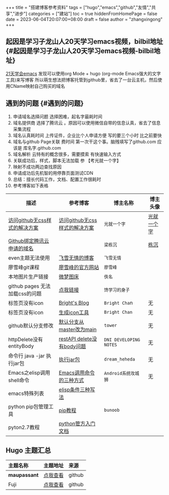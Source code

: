 +++
title = "搭建博客参考资料"
tags = ["hugo","emacs","github","友情","共享","进步"]
categories = ["建站"]
toc = true
hiddenFromHomePage = false
date = 2023-06-04T20:07:00+08:00
draft = false
author = "zhangxingong"
+++

## 起因是学习子龙山人20天学习emacs视频，bilbil地址 {#起因是学习子龙山人20天学习emacs视频-bilbil地址}

[21天学会emacs](https://www.bilibili.com/video/BV12P4y1j7EL/)
发现可以使用org Mode + hugo (org-mode Emacs强大的文字工具)来写博客
所以萌生想法把博客托管到github里，省去了一台云主机，然后使用CName映射自己购买的域名


## 遇到的问题 {#遇到的问题}

1.  申请域名选择问题 选择困难，起名字最耗时间
2.  域名提供商 选择了腾讯云 。原因可以使用微信自带的信息认真，省去了信息采集流程
3.  域名认真耗时间 上传证件，企业比个人申请方便 写的要三个小时 比之前要快
4.  域名与github Page关联 费时间 第一次干这个事。脑残填写了github.com 应该是 库名字.github.com
5.  域名解析 云特有的概念很多，需要摸索 有快速输入方式
6.  关联成功后，样式，脚本无法加载 参 【考光就一个字】
7.  映射不成功两边查找原因
8.  申请成功后先机智的用停靠页面测试CDN
9.  总结：擅长代码工作，文档、配置工作很耗时
10. 参考博客如下表格

| 描述                                                                              | 参考博客                                                                                                  | 博主名称 | 博主头像                                                                                 |
|---------------------------------------------------------------------------------|-------------------------------------------------------------------------------------------------------|------|--------------------------------------------------------------------------------------|
| [访问github无css样式的解决方案](https://blog.csdn.net/qq_31393401/article/details/80729765) | [访问github无css样式的解决方案](https://blog.csdn.net/qq_31393401/article/details/80729765)               | `光就一个字` | [光就一个字](https://blog.csdn.net/qq_31393401)                                          |
| [Github绑定腾讯云申请的域名](https://blog.csdn.net/geidongdong/article/details/122786896) |                                                                                                           | `梁栋沉` | [栋沉](https://profile-avatar.csdnimg.cn/36b0da7c8018464ea7e81329eefefec5_geidongdong.jpg) |
| even主题无法使用                                                                  | [飞雪无情的博客](https://www.flysnow.org/2018/07/29/from-hexo-to-hugo#hugo%E7%9A%84maupassant%E4%B8%BB%E9%A2%98) | `飞雪无情` |                                                                                          |
| 廖雪峰git课程                                                                     | [廖雪峰的官方网站](https://www.liaoxuefeng.com/wiki/896043488029600)                                      | `廖雪峰` |                                                                                          |
| 本地图片生产链接                                                                  | [微梦图床](https://img.vinua.cn/)                                                                         | `佚名`  |                                                                                          |
|github pages 无法加载css的问题|[点我链接](https://blog.csdn.net/qq_38048756/article/details/120151920)|`馋学习的身子`||
|标签页没有icon|[Bright's Blog](https://ibrights.github.io/post/blog20210527/)|`Bright Cha`n|无|
|标签页没有icon|[生成icon工具](https://realfavicongenerator.net/)|`Bright Chan`|无|
|github默认分支修改|[默认分支从master改为main](https://www.git-tower.com/learn/git/faq/git-rename-master-to-main)|`tower`|无|
|httpDelete没有entityBody|[restAPI delete没有body问题](https://daweini.wordpress.com/2013/12/20/apache-httpclient-send-entity-body-in-a-http-delete-request/)|`DNI DEVELOPING NOTES`|无|
|命令行 java -jar 执行jar包|[执行jar包](https://blog.csdn.net/dreamstar613/article/details/107065826)|`dream_heheda`|无|
|Emacs之elisp调用shell命令|[Emacs调用命令的三种方式](https://blog.csdn.net/u010164190/article/details/130481350)|`Android系统攻城狮`|无|
|emacs特殊列表|[elisp条件三种写法](https://www.gnu.org/software/emacs/manual/html_node/elisp/Conditionals.html)|||
|python pip包管理工具|[pip教程](https://www.runoob.com/w3cnote/python-pip-install-usage.html)|`bunoob`||
|pyton2.7教程|[python管方入门文档](https://docs.python.org/2.7/tutorial/)|||

## Hugo 主题汇总

|主题名称 |主题地址| 来源|
|:---------|:-----------------------------|:------------|
|**maupassant**      |[点我查看](https://github.com/flysnow-org/maupassant-hugo/)|github|
|Fuji      |[点我查看](https://github.com/dsrkafuu/hugo-theme-fuji/)|github|
